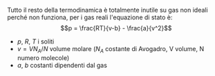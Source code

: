 Tutto il resto della termodinamica è totalmente inutile su gas non ideali perché non funziona, per i gas reali l'equazione di stato è:
$$p = \frac{RT}{v-b} - \frac{a}{v^2}$$
+ $p,\ R,\ T$ i soliti
+ $v = VN_A/N$ volume molare ($N_A$ costante di Avogadro, V volume, N numero molecole)
+ $a,\ b$ costanti dipendenti dal gas